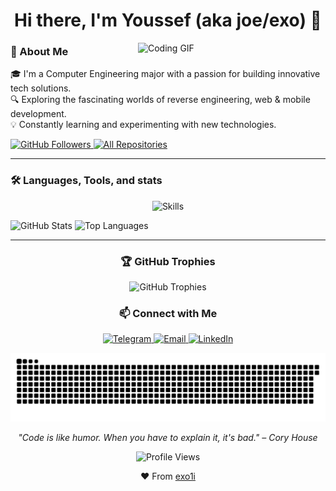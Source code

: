 <h1 align="center">Hi there, I'm Youssef (aka joe/exo) 👋</h1>

<img align="right" src="https://media.giphy.com/media/1yld7nW3oQ2IyRubUm/giphy.gif" alt="Coding GIF" width="300"/>


<div>
  <h3>🚀 About Me</h3>
  <p>
    🎓 I'm a Computer Engineering major with a passion for building innovative tech solutions.<br>
    🔍 Exploring the fascinating worlds of reverse engineering, web & mobile development.<br>
    💡 Constantly learning and experimenting with new technologies.
  </p>
  
  <p>
    <a href="https://github.com/exo1i">
      <img src="https://img.shields.io/github/followers/exo1i?label=Follow&style=social" alt="GitHub Followers"/>
    </a>
    <a href="https://github.com/exo1i?tab=repositories">
      <img src="https://img.shields.io/badge/Repos-View%20All-brightgreen?style=flat" alt="All Repositories"/>
    </a>
  </p>

</div>

---

<div>
  <h3>🛠️ Languages, Tools, and stats</h3>
  
  <p align="center">
    <img src="https://skillicons.dev/icons?i=js,ts,react,html,css,py,cs,azure,arduino,c,cpp,bash,dart,debian,docker,figma,firebase,flutter,git,java,linux,nodejs,postgresql,redis,vscode,github,kotlin,markdown,nextjs,postman,powershell,prisma,tailwind,threejs,vercel,vite&perline=8" alt="Skills" />
  </p>

  <img src="https://github-readme-stats.vercel.app/api?username=exo1i&show_icons=true&theme=dracula&count_private=true&include_all_commits=true" alt="GitHub Stats" width="400"/>
  <img src="https://github-readme-stats.vercel.app/api/top-langs/?username=exo1i&layout=compact&theme=dracula&hide=html,css" alt="Top Languages" width="300"/>
</div>

---

<h3 align="center">🏆 GitHub Trophies</h3>
<p align="center">
  <img src="https://github-profile-trophy.vercel.app/?username=exo1i&theme=dracula&no-frame=true&row=1&column=7" alt="GitHub Trophies" />
</p>

<h3 align="center">📫 Connect with Me</h3>
<p align="center">
  <a href="https://t.me/exo1i" target="_blank">
    <img src="https://img.shields.io/badge/Telegram-2CA5E0?style=for-the-badge&logo=telegram&logoColor=white" alt="Telegram"/>
  </a>
  <a href="mailto:youssefnoser1i@gmail.com" target="_blank">
    <img src="https://img.shields.io/badge/Email-D14836?style=for-the-badge&logo=gmail&logoColor=white" alt="Email"/>
  </a>
  <a href="https://www.linkedin.com/in/youssef-noser-a01034283" target="_blank">
    <img src="https://img.shields.io/badge/LinkedIn-0077B5?style=for-the-badge&logo=linkedin&logoColor=white" alt="LinkedIn"/>
  </a>
</p>

<p align="center">
  <img src="https://raw.githubusercontent.com/exo1i/exo1i/output/snake.svg" alt="Snake animation" />
</p>

<p align="center">
  <i>"Code is like humor. When you have to explain it, it's bad." – Cory House</i>
</p>

<p align="center">
  <img src="https://komarev.com/ghpvc/?username=exo1i&color=blueviolet&style=flat-square&label=Profile+Views" alt="Profile Views"/>
</p>

<p align="center">❤️ From <a href="https://github.com/exo1i">exo1i</a></p>
